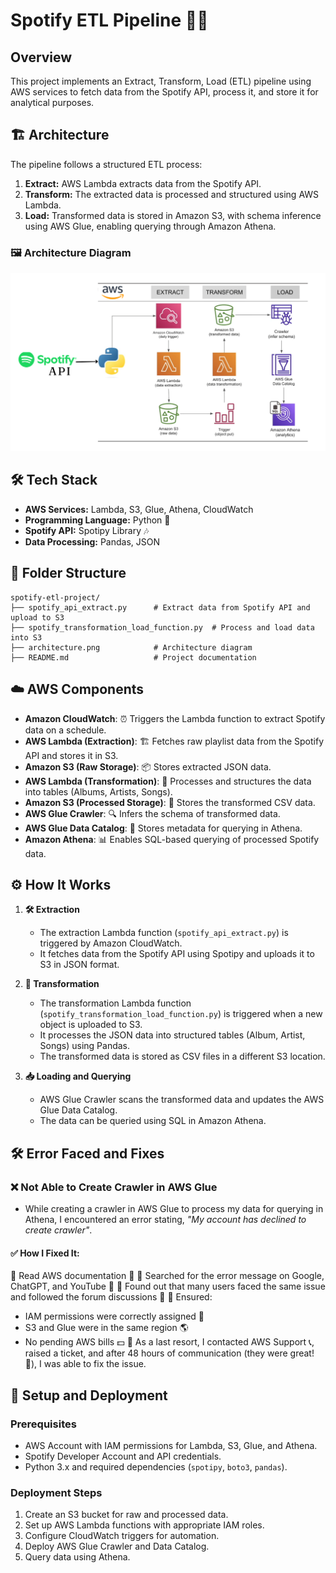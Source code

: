 # Spotify ETL Pipeline 🎵🚀

## Overview
This project implements an Extract, Transform, Load (ETL) pipeline using AWS services to fetch data from the Spotify API, process it, and store it for analytical purposes.

## 🏗️ Architecture
The pipeline follows a structured ETL process:
1. **Extract:** AWS Lambda extracts data from the Spotify API.
2. **Transform:** The extracted data is processed and structured using AWS Lambda.
3. **Load:** Transformed data is stored in Amazon S3, with schema inference using AWS Glue, enabling querying through Amazon Athena.

### 🖼️ Architecture Diagram
![Architecture](architecture.png)

## 🛠️ Tech Stack
- **AWS Services:** Lambda, S3, Glue, Athena, CloudWatch
- **Programming Language:** Python 🐍
- **Spotify API:** Spotipy Library 🎶
- **Data Processing:** Pandas, JSON

## 📁 Folder Structure
```
spotify-etl-project/
├── spotify_api_extract.py      # Extract data from Spotify API and upload to S3
├── spotify_transformation_load_function.py  # Process and load data into S3
├── architecture.png            # Architecture diagram
├── README.md                   # Project documentation
```

## ☁️ AWS Components
- **Amazon CloudWatch**: ⏰ Triggers the Lambda function to extract Spotify data on a schedule.
- **AWS Lambda (Extraction)**: 🏗️ Fetches raw playlist data from the Spotify API and stores it in S3.
- **Amazon S3 (Raw Storage)**: 📦 Stores extracted JSON data.
- **AWS Lambda (Transformation)**: 🔄 Processes and structures the data into tables (Albums, Artists, Songs).
- **Amazon S3 (Processed Storage)**: 📂 Stores the transformed CSV data.
- **AWS Glue Crawler**: 🔍 Infers the schema of transformed data.
- **AWS Glue Data Catalog**: 📖 Stores metadata for querying in Athena.
- **Amazon Athena**: 📊 Enables SQL-based querying of processed Spotify data.

## ⚙️ How It Works
1. **🛠️ Extraction**
   - The extraction Lambda function (`spotify_api_extract.py`) is triggered by Amazon CloudWatch.
   - It fetches data from the Spotify API using Spotipy and uploads it to S3 in JSON format.

2. **🔄 Transformation**
   - The transformation Lambda function (`spotify_transformation_load_function.py`) is triggered when a new object is uploaded to S3.
   - It processes the JSON data into structured tables (Album, Artist, Songs) using Pandas.
   - The transformed data is stored as CSV files in a different S3 location.

3. **📥 Loading and Querying**
   - AWS Glue Crawler scans the transformed data and updates the AWS Glue Data Catalog.
   - The data can be queried using SQL in Amazon Athena.

## 🛠️ Error Faced and Fixes
### ❌ Not Able to Create Crawler in AWS Glue
- While creating a crawler in AWS Glue to process my data for querying in Athena, I encountered an error stating, *"My account has declined to create crawler"*.

#### ✅ How I Fixed It:
🔹 Read AWS documentation 📜
🔹 Searched for the error message on Google, ChatGPT, and YouTube 🎥
🔹 Found out that many users faced the same issue and followed the forum discussions 📌
🔹 Ensured:
   - IAM permissions were correctly assigned 🔑
   - S3 and Glue were in the same region 🌎
   - No pending AWS bills 💵
🔹 As a last resort, I contacted AWS Support 📞, raised a ticket, and after 48 hours of communication (they were great! 🎉), I was able to fix the issue.

## 🚀 Setup and Deployment
### Prerequisites
- AWS Account with IAM permissions for Lambda, S3, Glue, and Athena.
- Spotify Developer Account and API credentials.
- Python 3.x and required dependencies (`spotipy`, `boto3`, `pandas`).

### Deployment Steps
1. Create an S3 bucket for raw and processed data.
2. Set up AWS Lambda functions with appropriate IAM roles.
3. Configure CloudWatch triggers for automation.
4. Deploy AWS Glue Crawler and Data Catalog.
5. Query data using Athena.


